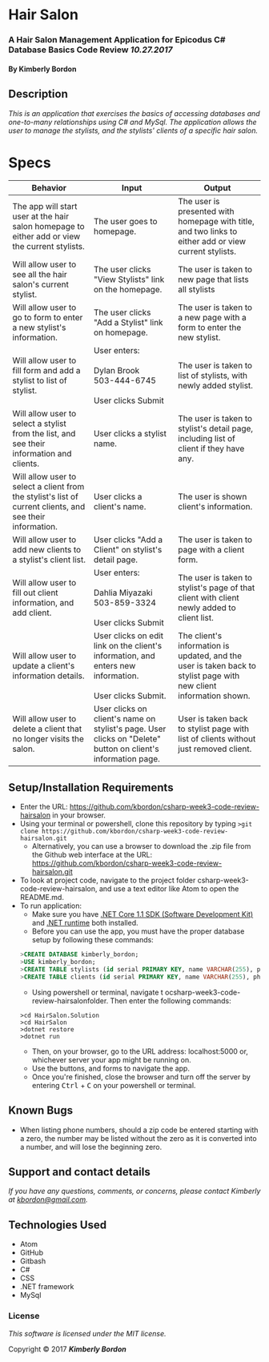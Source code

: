 # Hair Salon
### A Hair Salon Management Application for Epicodus C# Database Basics Code Review _10.27.2017_

#### By Kimberly Bordon

## Description
_This is an application that exercises the basics of accessing databases and one-to-many relationships using C# and MySql. The application allows the user to manage the stylists, and the stylists' clients of a specific hair salon._

# Specs
|Behavior|Input|Output|
|-|-|-|
|The app will start user at the hair salon homepage to either add or view the current stylists.| The user goes to homepage.| The user is presented with homepage with title, and two links to either add or view current stylists.|
| Will allow user to see all the hair salon's current stylist. | The user clicks "View Stylists" link on the homepage. | The user is taken to new page that lists all stylists |
| Will allow user to go to form to enter a new stylist's information. | The user clicks "Add a Stylist" link on homepage. | The user is taken to a new page with a form to enter the new stylist. |
| Will allow user to fill form and add a stylist to list of stylist. | User enters: <br><br>Dylan Brook<br>503-444-6745<br><br> User clicks Submit | The user is taken to list of stylists, with newly added stylist. |
| Will allow user to select a stylist from the list, and see their information and clients. | User clicks a stylist name. | The user is taken to stylist's detail page, including list of client if they have any. |
| Will allow user to select a client from the stylist's list of current clients, and see their information. | User clicks a client's name. | The user is shown client's information. |
| Will allow user to add new clients to a stylist's client list. | User clicks "Add a Client" on stylist's detail page. | The user is taken to page with a client form. |
| Will allow user to fill out client information, and add client. | User enters:<br><br>Dahlia Miyazaki<br>503-859-3324<br><br> User clicks Submit | The user is taken to stylist's page of that client with client newly added to client list. |
| Will allow user to update a client's information details. | User clicks on edit link on the client's information, and enters new information.<br><br>User clicks Submit. | The client's information is updated, and the user is taken back to stylist page with new client information shown.|
| Will allow user to delete a client that no longer visits the salon. | User clicks on client's name on stylist's page. User clicks on "Delete" button on client's information page. | User is taken back to stylist page with list of clients without just removed client. |

## Setup/Installation Requirements
* Enter the URL: https://github.com/kbordon/csharp-week3-code-review-hairsalon in your browser.
* Using your terminal or powershell, clone this repository by typing ```>git clone https://github.com/kbordon/csharp-week3-code-review-hairsalon.git```
    * Alternatively, you can use a browser to download the .zip file from the Github web interface at the URL: https://github.com/kbordon/csharp-week3-code-review-hairsalon.git
* To look at project code, navigate to the project folder csharp-week3-code-review-hairsalon, and use a text editor like Atom to open the README.md.
* To run application:
  * Make sure you have [.NET Core 1.1 SDK (Software Development Kit)](https://download.microsoft.com/download/F/4/F/F4FCB6EC-5F05-4DF8-822C-FF013DF1B17F/dotnet-dev-win-x64.1.1.4.exe) and [.NET runtime](https://download.microsoft.com/download/6/F/B/6FB4F9D2-699B-4A40-A674-B7FF41E0E4D2/dotnet-win-x64.1.1.4.exe) both installed.
  * Before you can use the app, you must have the proper database setup by following these commands:
  ```SQL
  >CREATE DATABASE kimberly_bordon;
  >USE kimberly_bordon;
  >CREATE TABLE stylists (id serial PRIMARY KEY, name VARCHAR(255), phone VARCHAR(255));
  >CREATE TABLE clients (id serial PRIMARY KEY, name VARCHAR(255), phone VARCHAR(255), INT stylist_id);
  ```
  * Using powershell or terminal, navigate t ocsharp-week3-code-review-hairsalonfolder. Then enter the following commands:
  ```
  >cd HairSalon.Solution
  >cd HairSalon
  >dotnet restore
  >dotnet run
  ```
  * Then, on your browser, go to the URL address: localhost:5000 or, whichever server your app might be running on.
  * Use the buttons, and forms to navigate the app.
  * Once you're finished, close the browser and turn off the server by entering <kbd>Ctrl</kbd> + <kbd>C</kbd> on your powershell or terminal.

## Known Bugs
* When listing phone numbers, should a zip code be entered starting with a zero, the number may be listed without the zero as it is converted into a number, and will lose the beginning zero.

## Support and contact details

_If you have any questions, comments, or concerns, please contact Kimberly at [kbordon@gmail.com](mailto:kbordon@gmail.com)._

## Technologies Used

* Atom
* GitHub
* Gitbash
* C#
* CSS
* .NET framework
* MySql

### License

*This software is licensed under the MIT license.*

Copyright © 2017 **_Kimberly Bordon_**
